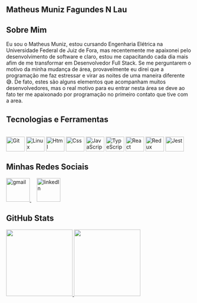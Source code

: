 <!--
**matheusmuniz03/matheusmuniz03** is a :brilhos: _special_ :brilhos: repository because its `README.md` (this file) appears on your GitHub profile.
Here are some ideas to get you started:
- :telescópio: I’m currently working on ...
- :muda_de_planta: I’m currently learning ...
- :dançarinas: I’m looking to collaborate on ...
- :pensativo: I’m looking for help with ...
- :balão_de_fala: Ask me about ...
- :caixa_de_correio: How to reach me: ...
- :sorriso_olhos_sorrindo: Pronouns: ...
- :alta_tensão: Fun fact: ...
-->
## Matheus Muniz Fagundes N Lau

## Sobre Mim
Eu sou o Matheus Muniz, estou cursando Engenharia Elétrica na Universidade Federal de Juiz de Fora, mas recentemente me apaixonei pelo desenvolvimento de software e claro, estou me capacitando cada dia mais afim de me transformar em Desenvolvedor Full Stack. Se me perguntarem o motivo da minha mudança de área, provavelmente eu direi que a programação me faz estressar e virar as noites de uma maneira diferente 😅. De fato, estes são alguns elementos que acompanham muitos desenvolvedores, mas o real motivo para eu entrar nesta área se deve ao fato ter me apaixonado por programação no primeiro contato que tive com a area.

## Tecnologias e Ferramentas
<div style="display: inline_block"><br>
  <img align="center" alt="Git" height="40" width="50" src="https://cdn.jsdelivr.net/gh/devicons/devicon/icons/git/git-original.svg"> 
  <img align="center" alt="Linux" height="40" width="50" src="https://cdn.jsdelivr.net/gh/devicons/devicon/icons/linux/linux-original.svg">
  <img align="center" alt="Html" height="40" width="50" src="https://cdn.jsdelivr.net/gh/devicons/devicon/icons/html5/html5-plain-wordmark.svg">
  <img align="center" alt="Css" height="40" width="50" src="https://cdn.jsdelivr.net/gh/devicons/devicon/icons/css3/css3-plain-wordmark.svg">
  <img align="center" alt="JavaScript" height="40" width="50" src="https://cdn.jsdelivr.net/gh/devicons/devicon/icons/javascript/javascript-original.svg">
  <img align="center" alt="TypeScript" height="40" width="50" src="https://cdn.jsdelivr.net/gh/devicons/devicon/icons/typescript/typescript-original.svg">
  <img align="center" alt="React" height="40" width="50" src="https://cdn.jsdelivr.net/gh/devicons/devicon/icons/react/react-original-wordmark.svg">
  <img align="center" alt="Redux" height="40" width="50" src="https://cdn.jsdelivr.net/gh/devicons/devicon/icons/redux/redux-original.svg">
  <img align="center" alt="Jest" height="40" width="50" src="https://cdn.jsdelivr.net/gh/devicons/devicon/icons/jest/jest-plain.svg">
</div>

## Minhas Redes Sociais
<div>
  <a style="margin-right: 15px;" href="mailto:matheusmuniz100@hotmail.com" target="_blank">
    <img width="64px" alt="gmail" src="https://clipartpngfree.com/save/internet/computer_icons_gmail_google_account.png" />
  </a>
  <a style="margin-right: 15px;" href="https://www.linkedin.com/in/matheus-muniz-dev/" target="_blank">
    <img width="64px" alt="linkedIn" src="https://cdn-icons-png.flaticon.com/512/145/145807.png" />
  </a>
</div>

## GitHub Stats
<div>
<a href="https://github.com/matheusmuniz03">
<img height="180em" src="https://github-readme-stats.vercel.app/api?username=matheusmuniz03&show_icons=true&theme=tokyonight&include_all_commits=true&count_private=true"/>
<img height="180em" src="https://github-readme-stats.vercel.app/api/top-langs/?username=matheusmuniz03&layout=compact&langs_count=7&theme=tokyonight"/>
</div>
